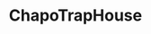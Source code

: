 ---
title: ChapoTrapHouse
crosslinks:
- autotldr
- politics
- Enough_Sanders_Spam
- The_Donald
- socialism
- LeftWithoutEdge
- ESS
- Drama
- LateStageCapitalism
- Anarchism
- pics
- PoliticalHumor
- Anarcho_Capitalism
- EnoughTrumpSpam
- Cumtown
- news
- livven
- BadSocialScience
- worldnews
- KotakuInAction
---